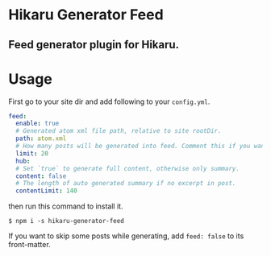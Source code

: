 Hikaru Generator Feed
=====================

Feed generator plugin for Hikaru.
---------------------------------

# Usage

First go to your site dir and add following to your `config.yml`.

```yaml
feed:
  enable: true
  # Generated atom xml file path, relative to site rootDir.
  path: atom.xml
  # How many posts will be generated into feed. Comment this if you want to generate all posts.
  limit: 20
  hub:
  # Set `true` to generate full content, otherwise only summary.
  content: false
  # The length of auto generated summary if no excerpt in post.
  contentLimit: 140
```

then run this command to install it.

```
$ npm i -s hikaru-generator-feed
```

If you want to skip some posts while generating, add `feed: false` to its front-matter.
